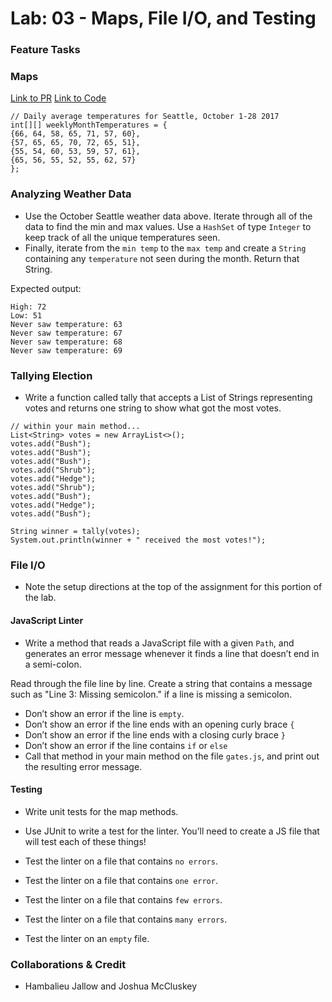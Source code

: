 # Lab: 03 - Maps, File I/O, and Testing

### Feature Tasks

### Maps
[Link to PR](https://github.com/Edward-Regalado/java-fundamentals/pull/13)
[Link to Code](../../java-fundamentals/basiclibrary/lib/src/main/java/basiclibrary/Library.java)
```
// Daily average temperatures for Seattle, October 1-28 2017
int[][] weeklyMonthTemperatures = {
{66, 64, 58, 65, 71, 57, 60},
{57, 65, 65, 70, 72, 65, 51},
{55, 54, 60, 53, 59, 57, 61},
{65, 56, 55, 52, 55, 62, 57}
};
```

### Analyzing Weather Data

- Use the October Seattle weather data above. Iterate through all of the data to find the min and max values. Use a 
`HashSet` of type `Integer` to keep track of all the unique temperatures seen. 
- Finally, iterate from the `min temp` to the `max temp` and create a `String` containing any `temperature` not seen during the month. Return that String.

Expected output:

```
High: 72
Low: 51
Never saw temperature: 63
Never saw temperature: 67
Never saw temperature: 68
Never saw temperature: 69
```


### Tallying Election

- Write a function called tally that accepts a List of Strings representing votes and returns one string to show what 
got the most votes.

```
// within your main method...
List<String> votes = new ArrayList<>();
votes.add("Bush");
votes.add("Bush");
votes.add("Bush");
votes.add("Shrub");
votes.add("Hedge");
votes.add("Shrub");
votes.add("Bush");
votes.add("Hedge");
votes.add("Bush");

String winner = tally(votes);
System.out.println(winner + " received the most votes!");
```

### File I/O

- Note the setup directions at the top of the assignment for this portion of the lab.

#### JavaScript Linter

- Write a method that reads a JavaScript file with a given `Path`, and generates an error message whenever it finds a line that doesn’t end in a semi-colon.

Read through the file line by line. Create a string that contains a message such as "Line 3: Missing semicolon." if a line is missing a semicolon.

- Don’t show an error if the line is `empty`.
- Don’t show an error if the line ends with an opening curly brace `{`
- Don’t show an error if the line ends with a closing curly brace `}`
- Don’t show an error if the line contains `if` or `else`
- Call that method in your main method on the file `gates.js`, and print out the resulting error message.

#### Testing

- Write unit tests for the map methods.
- Use JUnit to write a test for the linter.
You’ll need to create a JS file that will test each of these things!

- Test the linter on a file that contains `no errors`.
- Test the linter on a file that contains `one error`.
- Test the linter on a file that contains `few errors`.
- Test the linter on a file that contains `many errors`.
- Test the linter on an `empty` file.

### Collaborations & Credit

- Hambalieu Jallow and Joshua McCluskey

